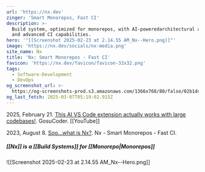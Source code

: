 ```yaml
---
url: 'https://nx.dev'
zinger: 'Smart Monorepos, Fast CI'
description: >-
  Build system, optimized for monorepos, with AI-poweredarchitectural awareness
  and advanced CI capabilities.
hero: '"[[Screenshot 2025-02-23 at 2.14.55 AM_Nx--Hero.png]]"'
image: 'https://nx.dev/socials/nx-media.png'
site_name: Nx
title: 'Nx: Smart Monorepos · Fast CI'
favicon: 'https://nx.dev/favicon/favicon-32x32.png'
tags:
  - Software-Development
  - DevOps
og_screenshot_url: >-
  https://og-screenshots-prod.s3.amazonaws.com/1366x768/80/false/02b1dcf8869161a56201454aaba2ce22a3e7dcc5a726d7caf773e59bdb760c1f.jpeg
og_last_fetch: 2025-03-07T05:19:02.915Z
---
```

2025, February 21. [This AI VS Code extension actually works with large codebases!](http://localhost:5173/). GosuCoder. [[YouTube]]

2023, August 8. [Soo...what is Nx?](https://www.youtube.com/watch?v=-_4WMl-Fn0w). Nx - Smart Monorepos - Fast CI.
##### [[Nx]] is a [[Build Systems]] for [[Monorepo|Monorepos]]
![[Screenshot 2025-02-23 at 2.14.55 AM_Nx--Hero.png]]


